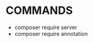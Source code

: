 <h1> COMMANDS </h1>
<ul> 
    <li>composer require server</li>
    <li>composer require annotation </li>
</ul>